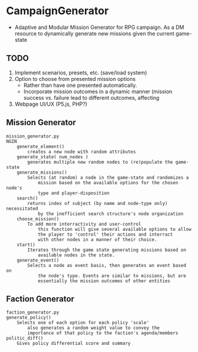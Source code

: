# CampaignGenerator
- Adaptive and Modular Mission Generator for RPG campaign. As a DM resource to dynamically generate new missions given the current game-state

## TODO
1. Implement scenarios, presets, etc. (save/load system)
2. Option to choose from presented mission options
	* Rather than have one presented automatically. 
	* Incorporate mission outcomes in a dynamic manner (mission success vs. failure lead to different outcomes, affecting 
3. Webpage UI/UX (P5.js, PHP?)

## Mission Generator
	mission_generator.py
	NGIN
		generate_element()
			creates a new node with random attributes 
		generate_state( num_nodes )
			generates multiple new random nodes to (re)populate the game-state
		generate_missions()
			Selects (at random) a node in the game-state and randomizes a
                mission based on the available options for the chosen node's
                type and player-disposition
		search()
			returns index of subject (by name and node-type only) necessitated 
				by the inefficient search structure's node organization
		choose_mission()
			To add more interractivity and user-control
                this function will give several available options to allow
                the player to 'control' their actions and interract
                with other nodes in a manner of their choice.
		start()
			Iterates through the game state generating missions based on
                available nodes in the state.
		generate_event()
			Selects a node as event basis, then generates an event based on 
                the node's type. Events are similar to missions, but are
                essentially the mission outcomes of other entities

## Faction Generator
	faction_generator.py
	generate_policy()
		Selects one of each option for each policy 'scale'
            also generates a random weight value to convey the
            importance of that policy to the faction's agenda/members
	politic_diff()
		Gives policy differential score and summary

